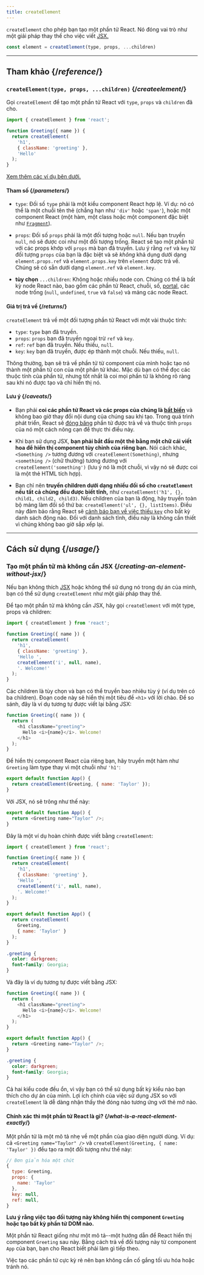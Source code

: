 ```yaml
---
title: createElement
---
```


<Intro>

`createElement` cho phép bạn tạo một phần tử React. Nó đóng vai trò như một giải pháp thay thế cho việc viết [JSX.](/learn/writing-markup-with-jsx)

```js
const element = createElement(type, props, ...children)
```

</Intro>

<InlineToc />

---

## Tham khảo {/*reference*/}

### `createElement(type, props, ...children)` {/*createelement*/}

Gọi `createElement` để tạo một phần tử React với `type`, `props` và `children` đã cho.

```js
import { createElement } from 'react';

function Greeting({ name }) {
  return createElement(
    'h1',
    { className: 'greeting' },
    'Hello'
  );
}
```

[Xem thêm các ví dụ bên dưới.](#usage)

#### Tham số {/*parameters*/}

* `type`: Đối số `type` phải là một kiểu component React hợp lệ. Ví dụ: nó có thể là một chuỗi tên thẻ (chẳng hạn như `'div'` hoặc `'span'`), hoặc một component React (một hàm, một class hoặc một component đặc biệt như [`Fragment`](/reference/react/Fragment)).

* `props`: Đối số `props` phải là một đối tượng hoặc `null`. Nếu bạn truyền `null`, nó sẽ được coi như một đối tượng trống. React sẽ tạo một phần tử với các props khớp với `props` mà bạn đã truyền. Lưu ý rằng `ref` và `key` từ đối tượng `props` của bạn là đặc biệt và sẽ *không* khả dụng dưới dạng `element.props.ref` và `element.props.key` trên `element` được trả về. Chúng sẽ có sẵn dưới dạng `element.ref` và `element.key`.

* **tùy chọn** `...children`: Không hoặc nhiều node con. Chúng có thể là bất kỳ node React nào, bao gồm các phần tử React, chuỗi, số, [portal](/reference/react-dom/createPortal), các node trống (`null`, `undefined`, `true` và `false`) và mảng các node React.

#### Giá trị trả về {/*returns*/}

`createElement` trả về một đối tượng phần tử React với một vài thuộc tính:

* `type`: `type` bạn đã truyền.
* `props`: `props` bạn đã truyền ngoại trừ `ref` và `key`.
* `ref`: `ref` bạn đã truyền. Nếu thiếu, `null`.
* `key`: `key` bạn đã truyền, được ép thành một chuỗi. Nếu thiếu, `null`.

Thông thường, bạn sẽ trả về phần tử từ component của mình hoặc tạo nó thành một phần tử con của một phần tử khác. Mặc dù bạn có thể đọc các thuộc tính của phần tử, nhưng tốt nhất là coi mọi phần tử là không rõ ràng sau khi nó được tạo và chỉ hiển thị nó.

#### Lưu ý {/*caveats*/}

* Bạn phải **coi các phần tử React và các props của chúng là [bất biến](https://en.wikipedia.org/wiki/Immutable_object)** và không bao giờ thay đổi nội dung của chúng sau khi tạo. Trong quá trình phát triển, React sẽ [đóng băng](https://developer.mozilla.org/en-US/docs/Web/JavaScript/Reference/Global_Objects/Object/freeze) phần tử được trả về và thuộc tính `props` của nó một cách nông cạn để thực thi điều này.

* Khi bạn sử dụng JSX, **bạn phải bắt đầu một thẻ bằng một chữ cái viết hoa để hiển thị component tùy chỉnh của riêng bạn.** Nói cách khác, `<Something />` tương đương với `createElement(Something)`, nhưng `<something />` (chữ thường) tương đương với `createElement('something')` (lưu ý nó là một chuỗi, vì vậy nó sẽ được coi là một thẻ HTML tích hợp).

* Bạn chỉ nên **truyền children dưới dạng nhiều đối số cho `createElement` nếu tất cả chúng đều được biết tĩnh,** như `createElement('h1', {}, child1, child2, child3)`. Nếu children của bạn là động, hãy truyền toàn bộ mảng làm đối số thứ ba: `createElement('ul', {}, listItems)`. Điều này đảm bảo rằng React sẽ [cảnh báo bạn về việc thiếu `key`](/learn/rendering-lists#keeping-list-items-in-order-with-key) cho bất kỳ danh sách động nào. Đối với danh sách tĩnh, điều này là không cần thiết vì chúng không bao giờ sắp xếp lại.

---

## Cách sử dụng {/*usage*/}

### Tạo một phần tử mà không cần JSX {/*creating-an-element-without-jsx*/}

Nếu bạn không thích [JSX](/learn/writing-markup-with-jsx) hoặc không thể sử dụng nó trong dự án của mình, bạn có thể sử dụng `createElement` như một giải pháp thay thế.

Để tạo một phần tử mà không cần JSX, hãy gọi `createElement` với một <CodeStep step={1}>type</CodeStep>, <CodeStep step={2}>props</CodeStep> và <CodeStep step={3}>children</CodeStep>:

```js [[1, 5, "'h1'"], [2, 6, "{ className: 'greeting' }"], [3, 7, "'Hello ',"], [3, 8, "createElement('i', null, name),"], [3, 9, "'. Welcome!'"]]
import { createElement } from 'react';

function Greeting({ name }) {
  return createElement(
    'h1',
    { className: 'greeting' },
    'Hello ',
    createElement('i', null, name),
    '. Welcome!'
  );
}
```

Các <CodeStep step={3}>children</CodeStep> là tùy chọn và bạn có thể truyền bao nhiêu tùy ý (ví dụ trên có ba children). Đoạn code này sẽ hiển thị một tiêu đề `<h1>` với lời chào. Để so sánh, đây là ví dụ tương tự được viết lại bằng JSX:

```js [[1, 3, "h1"], [2, 3, "className=\\"greeting\\""], [3, 4, "Hello <i>{name}</i>. Welcome!"], [1, 5, "h1"]]
function Greeting({ name }) {
  return (
    <h1 className="greeting">
      Hello <i>{name}</i>. Welcome!
    </h1>
  );
}
```

Để hiển thị component React của riêng bạn, hãy truyền một hàm như `Greeting` làm <CodeStep step={1}>type</CodeStep> thay vì một chuỗi như `'h1'`:

```js [[1, 2, "Greeting"], [2, 2, "{ name: 'Taylor' }"]]
export default function App() {
  return createElement(Greeting, { name: 'Taylor' });
}
```

Với JSX, nó sẽ trông như thế này:

```js [[1, 2, "Greeting"], [2, 2, "name=\\"Taylor\\""]]
export default function App() {
  return <Greeting name="Taylor" />;
}
```

Đây là một ví dụ hoàn chỉnh được viết bằng `createElement`:

<Sandpack>

```js
import { createElement } from 'react';

function Greeting({ name }) {
  return createElement(
    'h1',
    { className: 'greeting' },
    'Hello ',
    createElement('i', null, name),
    '. Welcome!'
  );
}

export default function App() {
  return createElement(
    Greeting,
    { name: 'Taylor' }
  );
}
```

```css
.greeting {
  color: darkgreen;
  font-family: Georgia;
}
```

</Sandpack>

Và đây là ví dụ tương tự được viết bằng JSX:

<Sandpack>

```js
function Greeting({ name }) {
  return (
    <h1 className="greeting">
      Hello <i>{name}</i>. Welcome!
    </h1>
  );
}

export default function App() {
  return <Greeting name="Taylor" />;
}
```

```css
.greeting {
  color: darkgreen;
  font-family: Georgia;
}
```

</Sandpack>

Cả hai kiểu code đều ổn, vì vậy bạn có thể sử dụng bất kỳ kiểu nào bạn thích cho dự án của mình. Lợi ích chính của việc sử dụng JSX so với `createElement` là dễ dàng nhận thấy thẻ đóng nào tương ứng với thẻ mở nào.

<DeepDive>

#### Chính xác thì một phần tử React là gì? {/*what-is-a-react-element-exactly*/}

Một phần tử là một mô tả nhẹ về một phần của giao diện người dùng. Ví dụ: cả `<Greeting name="Taylor" />` và `createElement(Greeting, { name: 'Taylor' })` đều tạo ra một đối tượng như thế này:

```js
// Đơn giản hóa một chút
{
  type: Greeting,
  props: {
    name: 'Taylor'
  },
  key: null,
  ref: null,
}
```

**Lưu ý rằng việc tạo đối tượng này không hiển thị component `Greeting` hoặc tạo bất kỳ phần tử DOM nào.**

Một phần tử React giống như một mô tả--một hướng dẫn để React hiển thị component `Greeting` sau này. Bằng cách trả về đối tượng này từ component `App` của bạn, bạn cho React biết phải làm gì tiếp theo.

Việc tạo các phần tử cực kỳ rẻ nên bạn không cần cố gắng tối ưu hóa hoặc tránh nó.

</DeepDive>

